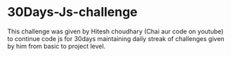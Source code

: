# 30Days-Js-challenge
This challenge was given by Hitesh choudhary (Chai aur code on youtube) to continue code js for 30days maintaining daily streak of challenges given by him from basic to project level.
